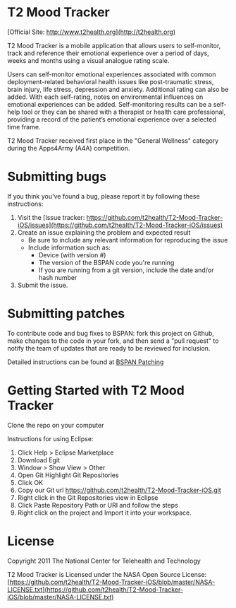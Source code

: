 T2 Mood Tracker
===============

[Official Site: http://www.t2health.org](http://t2health.org)

T2 Mood Tracker is a mobile application that allows users to self-monitor, track and reference their emotional experience over a period of days, weeks and months using a visual analogue rating scale.

Users can self-monitor emotional experiences associated with common deployment-related behavioral health issues like post-traumatic stress, brain injury, life stress, depression and anxiety. Additional rating can also be added. With each self-rating, notes on environmental influences on emotional experiences can be added. Self-monitoring results can be a self-help tool or they can be shared with a therapist or health care professional, providing a record of the patient’s emotional experience over a selected time frame.

T2 Mood Tracker received first place in the "General Wellness" category during the Apps4Army (A4A) competition.

Submitting bugs
===============
If you think you've found a bug, please report it by following these instructions:  

1. Visit the [Issue tracker: https://github.com/t2health/T2-Mood-Tracker-iOS/issues](https://github.com/t2health/T2-Mood-Tracker-iOS/issues)
2. Create an issue explaining the problem and expected result
    - Be sure to include any relevant information for reproducing the issue
    - Include information such as:
        * Device (with version #)
        * The version of the BSPAN code you're running
        * If you are running from a git version, include the date and/or hash number
3. Submit the issue.

Submitting patches
==================
To contribute code and bug fixes to BSPAN: fork this project on Github, make changes to the code in your fork, 
and then send a "pull request" to notify the team of updates that are ready to be reviewed for inclusion.

Detailed instructions can be found at [BSPAN Patching](https://gist.github.com/1507418)

Getting Started with T2 Mood Tracker
==============================================
Clone the repo on your computer

Instructions for using Eclipse:

1. Click Help > Eclipse Marketplace
2. Download Egit
3. Window > Show View > Other
4. Open Git Highlight Git Repositories
5. Click OK
6. Copy our Git url https://github.com/t2health/T2-Mood-Tracker-iOS.git
7. Right click in the Git Repositories view in Eclipse
8. Click Paste Repository Path or URI and follow the steps
9. Right click on the project and Import it into your workspace.

License
==============================================
Copyright 2011 The National Center for Telehealth and Technology

T2 Mood Tracker is Licensed under the NASA Open Source License: [https://github.com/t2health/T2-Mood-Tracker-iOS/blob/master/NASA-LICENSE.txt](https://github.com/t2health/T2-Mood-Tracker-iOS/blob/master/NASA-LICENSE.txt)
